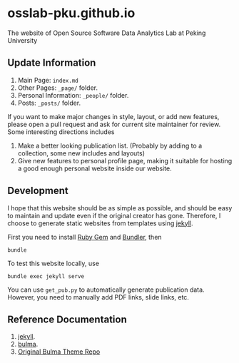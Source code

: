 # osslab-pku.github.io

The website of Open Source Software Data Analytics Lab at Peking University

## Update Information

1. Main Page: `index.md`
2. Other Pages: `_page/` folder.
3. Personal Information: `_people/` folder.
4. Posts: `_posts/` folder.

If you want to make major changes in style, layout, or add new features, please open a pull request and ask for current site maintainer for review. Some interesting directions includes

1. Make a better looking publication list. (Probably by adding to a collection, some new includes and layouts)
2. Give new features to personal profile page, making it suitable for hosting a good enough personal website inside our website.

## Development

I hope that this website should be as simple as possible, and should be easy to maintain and update even if the original creator has gone.
Therefore, I choose to generate static websites from templates using [jekyll](https://jekyllrb.com/).

First you need to install [Ruby Gem](https://rubygems.org/) and [Bundler](https://bundler.io/), then

```shell script
bundle
```

To test this website locally, use

```
bundle exec jekyll serve
```

You can use `get_pub.py` to automatically generate publication data. However, you need to manually add PDF links, slide links, etc.

## Reference Documentation

1. [jekyll](https://jekyllrb.com/).
2. [bulma](https://bulma.io/).
3. [Original Bulma Theme Repo](https://github.com/chrisrhymes/bulma-clean-theme/)